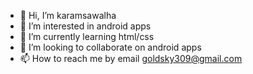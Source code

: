 - 👋 Hi, I’m karamsawalha
- 👀 I’m interested in android apps
- 🌱 I’m currently learning html/css
- 💞️ I’m looking to collaborate on android apps
- 📫 How to reach me by email goldsky309@gmail.com

<!---
ksawalha/ksawalha is a ✨ special ✨ repository because its `README.md` (this file) appears on your GitHub profile.
You can click the Preview link to take a look at your changes.
--->
